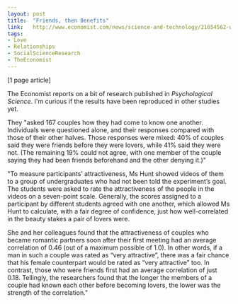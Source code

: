 ```yaml
---
layout: post
title:  "Friends, then Benefits"
link:   http://www.economist.com/news/science-and-technology/21654562-why-friendship-can-help-you-play-out-your-romantic-league-friends-then
tags:
- Love
- Relationships
- SocialScienceResearch
- TheEconomist
---
```


[1 page article]

The Economist reports on a bit of research published in *Psychological Science*.  I'm curious if the results have been reproduced in other studies yet.

They "asked 167 couples how they had come to know one another. Individuals were questioned alone, and their responses compared with those of their other halves. Those responses were mixed: 40% of couples said they were friends before they were lovers, while 41% said they were not. (The remaining 19% could not agree, with one member of the couple saying they had been friends beforehand and the other denying it.)"

"To measure participants’ attractiveness, Ms Hunt showed videos of them to a group of undergraduates who had not been told the experiment’s goal. The students were asked to rate the attractiveness of the people in the videos on a seven-point scale. Generally, the scores assigned to a participant by different students agreed with one another, which allowed Ms Hunt to calculate, with a fair degree of confidence, just how well-correlated in the beauty stakes a pair of lovers were.

She and her colleagues found that the attractiveness of couples who became romantic partners soon after their first meeting had an average correlation of 0.46 (out of a maximum possible of 1.0). In other words, if a man in such a couple was rated as “very attractive”, there was a fair chance that his female counterpart would be rated as “very attractive” too. In contrast, those who were friends first had an average correlation of just 0.18. Tellingly, the researchers found that the longer the members of a couple had known each other before becoming lovers, the lower was the strength of the correlation."